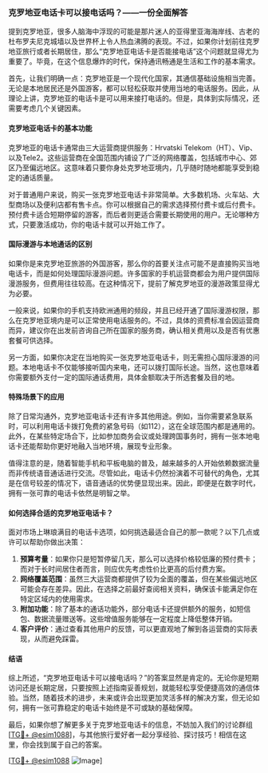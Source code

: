 ### 克罗地亚电话卡可以接电话吗？——一份全面解答

提到克罗地亚，很多人脑海中浮现的可能是那片迷人的亚得里亚海海岸线、古老的杜布罗夫尼克城墙以及世界杯上令人热血沸腾的表现。不过，如果你计划前往克罗地亚旅行或者长期居住，那么“克罗地亚电话卡是否能接电话”这个问题就显得尤为重要了。毕竟，在这个信息爆炸的时代，保持通讯畅通是生活和工作的基本需求。

首先，让我们明确一点：克罗地亚是一个现代化国家，其通信基础设施相当完善。无论是本地居民还是外国游客，都可以轻松获取并使用当地的电话服务。因此，从理论上讲，克罗地亚的电话卡是可以用来接打电话的。但是，具体到实际情况，还需要考虑几个关键因素。

#### **克罗地亚电话卡的基本功能**

克罗地亚的电话卡通常由三大运营商提供服务：Hrvatski Telekom（HT）、Vip、以及Tele2。这些运营商在全国范围内铺设了广泛的网络覆盖，包括城市中心、郊区乃至偏远地区。这意味着只要你身处克罗地亚境内，几乎随时随地都能享受到稳定的通话质量。

对于普通用户来说，购买一张克罗地亚电话卡非常简单。大多数机场、火车站、大型商场以及便利店都有售卡点。你可以根据自己的需求选择预付费卡或后付费卡。预付费卡适合短期停留的游客，而后者则更适合需要长期使用的用户。无论哪种方式，只要激活成功，你的电话卡就可以开始工作了。

#### **国际漫游与本地通话的区别**

如果你是来克罗地亚旅游的外国游客，那么你的首要关注点可能不是直接购买当地电话卡，而是如何处理国际漫游问题。许多国家的手机运营商都会为用户提供国际漫游服务，但费用往往较高。在这种情况下，提前了解克罗地亚的漫游政策显得尤为必要。

一般来说，如果你的手机支持欧洲通用的频段，并且已经开通了国际漫游权限，那么在克罗地亚境内是可以正常使用电话服务的。不过，具体的资费标准会因运营商而异，建议你在出发前咨询自己所在国家的服务商，确认相关费用以及是否有优惠套餐可供选择。

另一方面，如果你决定在当地购买一张克罗地亚电话卡，则无需担心国际漫游的问题。本地电话卡不仅能够接听国内来电，还可以拨打国际长途。当然，这也意味着你需要额外支付一定的国际通话费用，具体金额取决于所选套餐及目的地。

#### **特殊场景下的应用**

除了日常沟通外，克罗地亚电话卡还有许多其他用途。例如，当你需要紧急联系时，可以利用电话卡拨打免费的紧急号码（如112），这在全球范围内都是通用的。此外，在某些特定场合下，比如参加商务会议或处理跨国事务时，拥有一张本地电话卡还能帮助你更好地融入当地环境，展现专业形象。

值得注意的是，随着智能手机和平板电脑的普及，越来越多的人开始依赖数据流量而非传统语音通话进行交流。尽管如此，电话卡仍然扮演着不可替代的角色，尤其是在信号较差的情况下，语音通话的优势便显现出来。因此，即便是在数字时代，拥有一张可靠的电话卡依然是明智之举。

#### **如何选择合适的克罗地亚电话卡？**

面对市场上琳琅满目的电话卡选项，如何挑选最适合自己的那一款呢？以下几点或许可以帮助你做出决策：

1. **预算考量**：如果你只是短暂停留几天，那么可以选择价格较低廉的预付费卡；而对于长时间居住者而言，则应优先考虑性价比更高的后付费方案。
2. **网络覆盖范围**：虽然三大运营商都提供了较为全面的覆盖，但在某些偏远地区可能会存在差异。因此，在选择之前最好查阅相关资料，确保该卡能满足你在特定区域内的使用需求。
3. **附加功能**：除了基本的通话功能外，部分电话卡还提供额外的服务，如短信包、数据流量赠送等。这些增值服务能够在一定程度上降低整体开销。
4. **客户评价**：通过查看其他用户的反馈，可以更直观地了解到各运营商的实际表现，从而避免踩雷。

#### **结语**

综上所述，“克罗地亚电话卡可以接电话吗？”的答案显然是肯定的。无论你是短期访问还是长期定居，只要按照上述指南妥善规划，就能轻松享受便捷高效的通信体验。当然，随着技术的进步，未来或许会出现更加灵活多样的解决方案，但无论如何，拥有一张可靠稳定的电话卡始终是不可或缺的基础保障。

最后，如果你想了解更多关于克罗地亚电话卡的信息，不妨加入我们的讨论群组[[TG💪+ @esim1088](https://t.me/s/esim1088)]，与其他旅行爱好者一起分享经验、探讨技巧！相信在这里，你会找到属于自己的答案。

[[TG💪+ @esim1088](https://t.me/s/esim1088) ![Image](https://i.postimg.cc/4NQfJmqS/Snipaste-2025-05-13-00-14-12.png)]